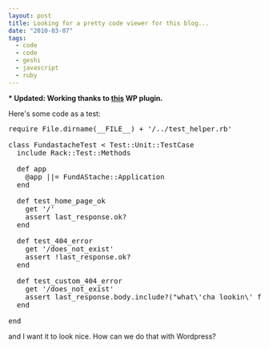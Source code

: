 ```yaml
---
layout: post
title: Looking for a pretty code viewer for this blog...
date: "2010-03-07"
tags:
  - code
  - code
  - geshi
  - javascript
  - ruby
---
```


<b>\* Updated: Working thanks to <a href='http://wordpress.org/extend/plugins/wp-syntax/'>this</a> WP plugin. </b>

Here's some code as a test:

<pre lang="ruby" line="1">
require File.dirname(__FILE__) + '/../test_helper.rb'

class FundastacheTest < Test::Unit::TestCase
  include Rack::Test::Methods

  def app
    @app ||= FundAStache::Application
  end

  def test_home_page_ok
    get '/'
    assert last_response.ok?
  end

  def test_404_error
    get '/does_not_exist'
    assert !last_response.ok?
  end
  
  def test_custom_404_error
    get '/does_not_exist'
    assert last_response.body.include?("what\'cha lookin\' for?")    
  end

end
</pre>

and I want it to look nice. How can we do that with Wordpress?

